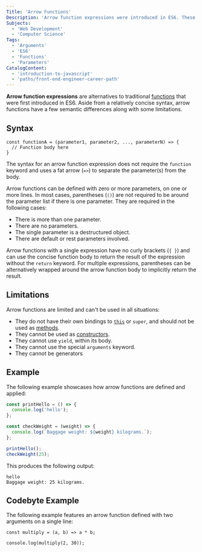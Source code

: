 ```yaml
---
Title: 'Arrow Functions'
Description: 'Arrow function expressions were introduced in ES6. These expressions are a clean and concise alternative to the traditional function syntax.'
Subjects:
  - 'Web Development'
  - 'Computer Science'
Tags:
  - 'Arguments'
  - 'ES6'
  - 'Functions'
  - 'Parameters'
CatalogContent:
  - 'introduction-to-javascript'
  - 'paths/front-end-engineer-career-path'
---
```


**Arrow function expressions** are alternatives to traditional [functions](https://www.codecademy.com/resources/docs/javascript/functions) that were first introduced in ES6. Aside from a relatively concise syntax, arrow functions have a few semantic differences along with some limitations.

## Syntax

```pseudo
const functionA = (parameter1, parameter2, ..., parameterN) => {
  // Function body here
}
```

The syntax for an arrow function expression does not require the `function` keyword and uses a fat arrow (`=>`) to separate the parameter(s) from the body.

Arrow functions can be defined with zero or more parameters, on one or more lines. In most cases, parentheses (`()`) are not required to be around the parameter list if there is one parameter. They are required in the following cases:

- There is more than one parameter.
- There are no parameters.
- The single parameter is a destructured object.
- There are default or rest parameters involved.

Arrow functions with a single expression have no curly brackets (`{ }`) and can use the concise function body to return the result of the expression without the `return` keyword. For multiple expressions, parentheses can be alternatively wrapped around the arrow function body to implicitly return the result.

## Limitations

Arrow functions are limited and can't be used in all situations:

- They do not have their own bindings to [`this`](https://www.codecademy.com/resources/docs/javascript/this) or `super`, and should not be used as [methods](https://www.codecademy.com/resources/docs/javascript/methods).
- They cannot be used as [constructors](https://www.codecademy.com/resources/docs/javascript/constructors).
- They cannot use `yield`, within its body.
- They cannot use the special `arguments` keyword.
- They cannot be generators

## Example

The following example showcases how arrow functions are defined and applied:

```js
const printHello = () => {
  console.log('hello');
};

const checkWeight = (weight) => {
  console.log(`Baggage weight: ${weight} kilograms.`);
};

printHello();
checkWeight(25);
```

This produces the following output:

```shell
hello
Baggage weight: 25 kilograms.
```

## Codebyte Example

The following example features an arrow function defined with two arguments on a single line:

```codebyte/javascript
const multiply = (a, b) => a * b;

console.log(multiply(2, 30));
```
